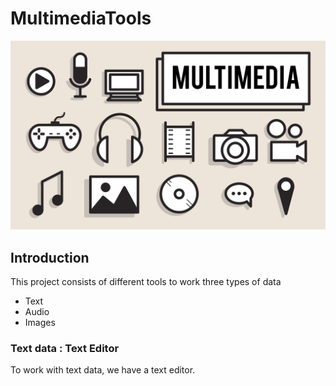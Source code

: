 # MultimediaTools
<img src = "multimedia.jpg">

## Introduction
This project consists of different tools to work three types of data
- Text
- Audio
- Images

### Text data : Text Editor
To work with text data, we have a text editor.

